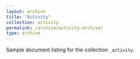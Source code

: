 ```yaml
---
layout: archive
title: "Activity"
collection: activity
permalink: /archive/activity-archive/
type: archive
---
```


Sample document listing for the collection `_activity`.
